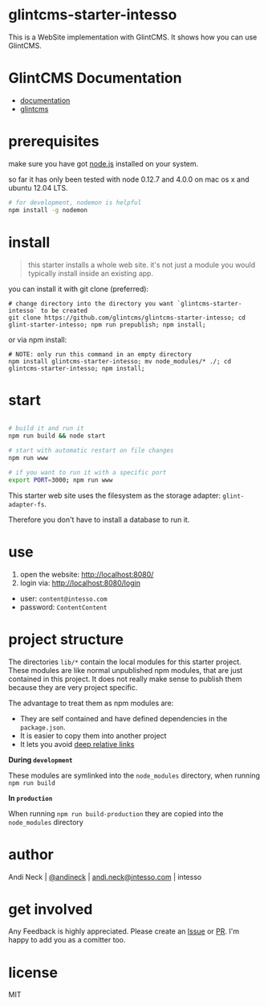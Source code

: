 # glintcms-starter-intesso

This is a WebSite implementation with GlintCMS.
It shows how you can use GlintCMS.


# GlintCMS Documentation

- [documentation](https://github.com/glintcms/glintcms)
- [glintcms](http://glintcms.com/)


# prerequisites

make sure you have got [node.js](https://nodejs.org) installed on your system.

so far it has only been tested with node 0.12.7 and 4.0.0 on mac os x and ubuntu 12.04 LTS.

```bash
# for development, nodemon is helpful
npm install -g nodemon
```

# install

> this starter installs a whole web site.
> it's not just a module you would typically install inside an existing app.

you can install it with git clone (preferred):

    # change directory into the directory you want `glintcms-starter-intesso` to be created
    git clone https://github.com/glintcms/glintcms-starter-intesso; cd glint-starter-intesso; npm run prepublish; npm install;


or via npm install:

    # NOTE: only run this command in an empty directory
    npm install glintcms-starter-intesso; mv node_modules/* ./; cd glintcms-starter-intesso; npm install;


# start

```bash

# build it and run it
npm run build && node start

# start with automatic restart on file changes
npm run www

# if you want to run it with a specific port
export PORT=3000; npm run www

```

This starter web site uses the filesystem as the storage adapter: `glint-adapter-fs`.

Therefore you don't have to install a database to run it.


# use

1. open the website: [http://localhost:8080/](http://localhost:8080/)
2. login via: [http://localhost:8080/login](http://localhost:8080/login)
- user: `content@intesso.com`
- password: `ContentContent`


# project structure

The directories `lib/*` contain the local modules for this starter project.
These modules are like normal unpublished npm modules, that are just contained in this project. It does not really make sense to publish them because they are very project specific.

The advantage to treat them as npm modules are:
- They are self contained and have defined dependencies in the `package.json`.
- It is easier to copy them into another project
- It lets you avoid [deep relative links](https://github.com/substack/browserify-handbook#avoiding-)


**During `development`**

These modules are symlinked into the `node_modules` directory, when running `npm run build`


**In `production`**

When running `npm run build-production` they are copied into the `node_modules` directory



# author

Andi Neck | [@andineck](https://twitter.com/andineck) | andi.neck@intesso.com | intesso


# get involved

Any Feedback is highly appreciated.
Please create an [Issue](https://github.com/glintcms/glintcms-starter-intesso/issues/new) or [PR](https://github.com/glintcms/glintcms-starter-intesso/pulls).
I'm happy to add you as a comitter too.


# license

MIT

